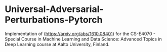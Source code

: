 # Universal-Adversarial-Perturbations-Pytorch

Implementation of (https://arxiv.org/abs/1610.08401) for the CS-E4070 - Special Course in Machine Learning and Data Science: Advanced Topics in Deep Learning course at Aalto University, Finland. 


